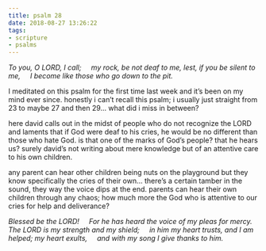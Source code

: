 ```yaml
---
title: psalm 28
date: 2018-08-27 13:26:22
tags: 
- scripture
- psalms
---
```


_To you, O LORD, I call;
&nbsp;&nbsp;&nbsp;&nbsp;my rock, be not deaf to me,
lest, if you be silent to me,
&nbsp;&nbsp;&nbsp;&nbsp;I become like those who go down to the pit._

I meditated on this psalm for the first time last week and it’s been on my mind ever since. honestly i can’t recall this psalm; i usually just straight from 23 to maybe 27 and then 29… what did i miss in between?

here david calls out in the midst of people who do not recognize the LORD and laments that if God were deaf to his cries, he would be no different than those who hate God. is that one of the marks of God’s people? that he hears us? surely david’s not writing about mere knowledge but of an attentive care to his own children.

any parent can hear other children being nuts on the playground but they know specifically the cries of their own… there’s a certain tamber in the sound, they way the voice dips at the end. parents can hear their own children through any chaos; how much more the God who is attentive to our cries for help and deliverance?

_Blessed be the LORD!
&nbsp;&nbsp;&nbsp;&nbsp;For he has heard the voice of my pleas for mercy.
The LORD is my strength and my shield;
&nbsp;&nbsp;&nbsp;&nbsp;in him my heart trusts, and I am helped;
my heart exults,
&nbsp;&nbsp;&nbsp;&nbsp;and with my song I give thanks to him._

